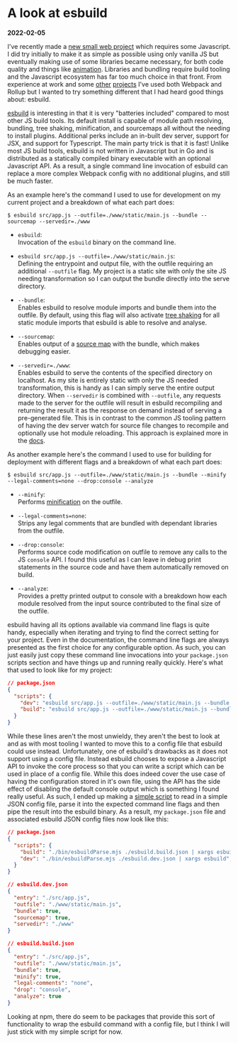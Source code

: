 # A look at esbuild
**2022-02-05**

I've recently made a [new small web project][crashfm] which requires some
Javascript. I did try initially to make it as simple as possible using only
vanilla JS but eventually making use of some libraries became necessary, for
both code quality and things like [animation][gsap]. Libraries and bundling
require build tooling and the Javascript ecosystem has far too much choice in
that front. From experience at work and some [other][wasd2020]
[projects][wasd2021] I've used both Webpack and Rollup but I wanted to try
something different that I had heard good things about: esbuild.

[esbuild][esbuild] is interesting in that it is very "batteries included"
compared to most other JS build tools. Its default install is capable of module
path resolving, bundling, tree shaking, minification, and sourcemaps all without
the needing to install plugins. Additional perks include an in-built dev server,
support for JSX, and support for Typescript. The main party trick is that it is
fast! Unlike most JS build tools, esbuild is not written in Javascript but in Go
and is distributed as a statically compiled binary executable with an optional
Javascript API. As a result, a single command line invocation of esbuild can
replace a more complex Webpack config with no additional plugins, and still be
much faster.

As an example here's the command I used to use for development on my current
project and a breakdown of what each part does:

```shell
$ esbuild src/app.js --outfile=./www/static/main.js --bundle --sourcemap --servedir=./www
```

- `esbuild`:  
  Invocation of the `esbuild` binary on the command line.

- `esbuild src/app.js --outfile=./www/static/main.js`:  
  Defining the entrypoint and output file,  with the outfile requiring an
  additional `--outfile` flag. My project is a static site with only the site
  JS needing transformation so I can output the bundle directly into the serve
  directory.

- `--bundle`:  
  Enables esbuild to resolve module imports and bundle them into the outfile.
  By default, using this flag will also activate [tree shaking][treeshaking]
  for all static module imports that esbuild is able to resolve and analyse.

- `--sourcemap`:  
  Enables output of a [source map][sourcemap] with the bundle, which makes
  debugging easier.

- `--servedir=./www`:  
  Enables esbuild to serve the contents of the specified directory on localhost.
  As my site is entirely static with only the JS needed transformation, this is
  handy as I can simply serve the entire output directory. When `--servedir` is
  combined with `--outfile`, any requests made to the server for the outfile
  will result in esbuild recompiling and returning the result it as the response
  on demand instead of serving a pre-generated file. This is in contrast to the
  common JS tooling pattern of having the dev server watch for source file
  changes to recompile and optionally use hot module reloading. This approach is
  explained more in the [docs][esbuildserve].


As another example here's the command I used to use for building for deployment
with different flags and a breakdown of what each part does:

```shell
$ esbuild src/app.js --outfile=./www/static/main.js --bundle --minify --legal-comments=none --drop:console --analyze
```

- `--minify`:  
  Performs [minification][minification] on the outfile.

- `--legal-comments=none`:  
  Strips any legal comments that are bundled with dependant libraries from the
  outfile.

- `--drop:console`:  
  Performs source code modification on outfile to remove any calls to the JS
  `console` API. I found this useful as I can leave in debug print statements in
  the source code and have them automatically removed on build.

- `--analyze`:  
  Provides a pretty printed output to console with a breakdown how each module
  resolved from the input source contributed to the final size of the outfile.

esbuild having all its options available via command line flags is quite handy,
especially when iterating and trying to find the correct setting for your
project. Even in the documentation, the command line flags are always presented
as the first choice for any configurable option. As such, you can just easily
just copy these command line invocations into your `package.json` scripts
section and have things up and running really quickly. Here's what that used to
look like for my project:

```json
// package.json
{
  "scripts": {
    "dev": "esbuild src/app.js --outfile=./www/static/main.js --bundle --sourcemap --servedir=./www",
    "build": "esbuild src/app.js --outfile=./www/static/main.js --bundle --minify --legal-comments=none --drop:console --analyze"
  }
}
```

While these lines aren't the most unwieldy, they aren't the best to look at and
as with most tooling I wanted to move this to a config file that esbuild could
use instead. Unfortunately, one of esbuild's drawbacks as it does not support
using a config file. Instead esbuild chooses to expose a Javascript API to
invoke the core process so that you can write a script which can be used in
place of a config file. While this does indeed cover the use case of having the
configuration stored in it's own file, using the API has the side effect of
disabling the default console output which is something I found really useful.
As such, I ended up making a [simple script][esbuildparse] to read in a simple
JSON config file, parse it into the expected command line flags and then pipe
the result into the esbuild binary. As a result, my `package.json` file and
associated esbuild JSON config files now look like this:

```json
// package.json
{
  "scripts": {
    "build": "./bin/esbuildParse.mjs ./esbuild.build.json | xargs esbuild",
    "dev": "./bin/esbuildParse.mjs ./esbuild.dev.json | xargs esbuild",
  }
}
```
```json
// esbuild.dev.json
{
  "entry": "./src/app.js",
  "outfile": "./www/static/main.js",
  "bundle": true,
  "sourcemap": true,
  "servedir": "./www"
}
```
```json
// esbuild.build.json
{
  "entry": "./src/app.js",
  "outfile": "./www/static/main.js",
  "bundle": true,
  "minify": true,
  "legal-comments": "none",
  "drop": "console",
  "analyze": true
}
```

Looking at npm, there do seem to be packages that provide this sort of
functionality to wrap the esbuild command with a config file, but I think I will
just stick with my simple script for now.

[crashfm]: https://crashfm.live
[gsap]: https://greensock.com/gsap/
[wasd2020]: https://github.com/jai-x/wasd2020
[wasd2021]: https://github.com/jai-x/wasd2021
[treeshaking]: https://en.wikipedia.org/wiki/Tree_shaking
[esbuild]: https://esbuild.github.io
[sourcemap]: https://developer.mozilla.org/en-US/docs/Tools/Debugger/How_to/Use_a_source_map
[esbuildserve]: https://esbuild.github.io/api/#serve
[minification]: https://en.wikipedia.org/wiki/Minification_(programming)
[esbuildparse]: https://github.com/jai-x/crashfm-dot-live/blob/main/bin/esbuildParse.mjs
